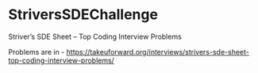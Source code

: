 # StriversSDEChallenge
Striver’s SDE Sheet – Top Coding Interview Problems

Problems are in - https://takeuforward.org/interviews/strivers-sde-sheet-top-coding-interview-problems/
